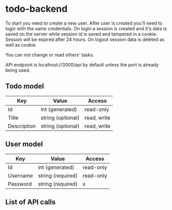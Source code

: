 # todo-backend
To start you need to create a new user. After user is created you'll need to login with the same credentials. On login a session is created and it's data is saved on the server while session id is saved and tampered in a cookie. Session will be expired after 24 hours. On logout session data is deleted as well as cookie. 

You can not change or read others' tasks.

API endpoint is localhost://3000/api by default unless the port is already being used.

## Todo model

|Key |Value | Access
--- | --- | ---
Id | int (generated) | read-only
Title | string (optional) | read, write
Description | string (optional) | read, write

## User model

|Key |Value | Access
--- | --- | ---
Id| int (generated) | read-only
Username | string (required) | read-only
Password | string (required) | x

## List of API calls
